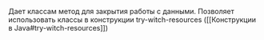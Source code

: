 Дает классам метод для закрытия работы с данными. Позволяет использовать классы в конструкции try-witch-resources ([[Конструкции в Java#try-witch-resources]])